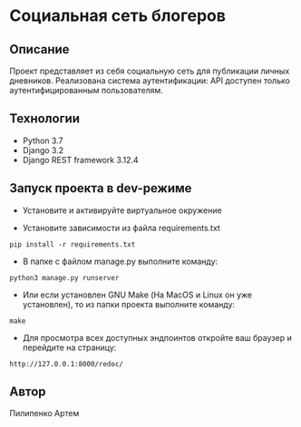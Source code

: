 # Социальная сеть блогеров

## Описание

Проект представляет из себя социальную сеть для публикации личных
дневников. Реализована система аутентификации: API доступен только
аутентифицированным пользователям.

## Технологии

- Python 3.7
- Django 3.2
- Django REST framework 3.12.4

## Запуск проекта в dev-режиме

- Установите и активируйте виртуальное окружение

- Установите зависимости из файла requirements.txt

```text
pip install -r requirements.txt
```

- В папке с файлом manage.py выполните команду:

```text
python3 manage.py runserver
```

- Или если установлен GNU Make (На MacOS и Linux он уже установлен),
то из папки проекта выполните команду:

```text
make
```
- Для просмотра всех доступных эндпоинтов откройте ваш браузер и
перейдите на страницу:

```text
http://127.0.0.1:8000/redoc/
```

## Автор

Пилипенко Артем
